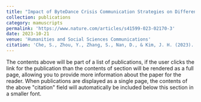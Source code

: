 ```yaml
---
title: "Impact of ByteDance Crisis Communication Strategies on Different Social Mdia Users"
collection: publications
category: mamuscripts
permalink: 'https://www.nature.com/articles/s41599-023-02170-3'
date: 2023-10-21
venue: 'Humanities and Social Sciences Communications'
citation: 'Che, S., Zhou, Y., Zhang, S., Nan, D., & Kim, J. H. (2023). Impact of ByteDance crisis communication strategies on different social media users. Humanities and Social Sciences Communications, 10(1), 1-16.'
---
```


The contents above will be part of a list of publications, if the user clicks the link for the publication than the contents of section will be rendered as a full page, allowing you to provide more information about the paper for the reader. When publications are displayed as a single page, the contents of the above "citation" field will automatically be included below this section in a smaller font.
